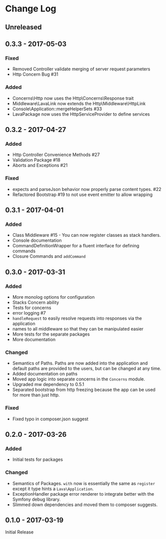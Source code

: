# Change Log

## Unreleased

## 0.3.3 - 2017-05-03

### Fixed

- Removed Controller validate merging of server request parameters
- Http Concern Bug #31

### Added

- Concerns\Http now uses the Http\Concerns\Response trait
- Middleware\LavaLink now extends the Http\Middleware\HttpLink
- Console\Application::mergeHelperSets #33
- LavaPackage now uses the HttpServiceProvider to define services

## 0.3.2 - 2017-04-27

### Added

- Http Controller Convenience Methods #27
- Validation Package #18
- Aborts and Exceptions #21

### Fixed

- expects and parseJson behavior now properly parse content types. #22
- Refactored Bootstrap #19 to not use event emitter to allow wrapping

## 0.3.1 - 2017-04-01

### Added

- Class Middleware #15 - You can now register classes as stack handlers.
- Console documentation
- CommandDefinitionWrapper for a fluent interface for defining commands
- Closure Commands and ``addCommand``

## 0.3.0 - 2017-03-31

### Added

- More monolog options for configuration
- Stacks Concern ability
- Tests for concerns
- error logging #7
- `handleRequest` to easily resolve requests into responses via the application
- names to all middleware so that they can be manipulated easier
- More tests for the separate packages
- More documentation

### Changed

- Semantics of Paths. Paths are now added into the application and default paths are provided to the users, but can be changed at any time.
- Added documentation on paths
- Moved app logic into separate concerns in the `Concerns` module.
- Upgraded mw dependency to 0.5.1
- Separated bootstrap from http freezing because the app can be used for more than just http.

### Fixed

- Fixed typo in composer.json suggest

## 0.2.0 - 2017-03-26

### Added

- Initial tests for packages

### Changed

- Semantics of Packages. `with` now is essentially the same as `register` except it type hints a `Lava\Application`.
- ExceptionHandler package error renderer to integrate better with the Symfony debug library.
- Slimmed down dependencies and moved them to composer suggests.

## 0.1.0 - 2017-03-19

Initial Release
